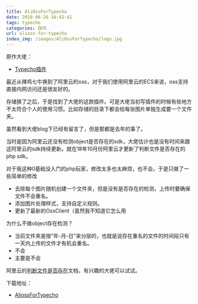 ```yaml
---
title: AliOssForTypecho
date: 2019-06-26 16:42:41
tags: typecho
categories: 踩坑
url: alioss-for-typecho
index_img: /images/AliOssForTypecho/logo.jpg
---
```


原作大佬：

* [Typecho插件](https://zhoujie.ink/AliOssForTypecho.html)

最近从辣鸡七牛换到了阿里云的oss，对于我们使用阿里云的ECS来说，oss支持直接内网访问还是很友好的。

存储换了之后，于是找到了大佬的这款插件。可是大佬当初写插件的时候有些地方不太符合个人的使用习惯。比如存储的目录下都会给每张图片单独生成要一个文件夹。

虽然看到大佬blog下已经有留言了，但是那都是去年的事了。

当时是因为阿里云还没有检测object是否存在的sdk，大佬估计也是没有时间来跟这阿里云的sdk持续更新。就在18年10月份阿里云才更新了判断文件是否存在的php sdk。

对于我这种0基础没入门的php玩家，修改太多也太麻烦，也不会。于是只做了一些简单的修改

- 去除每个图片随机创建一个文件夹，但是没有是否存在的检测，上传时要确保文件不会重名。
- 添加图片处理样式，支持自定义规则。
- 更新了最新的OssClient（虽然我不知道它怎么用




为什么不做object存在检测？

- 当前文件夹是按“年-月-日”来分层的，也就是说存在重名的文件的时间段只有一天内上传的文件才有机会重名。
- 不会
- 主要是不会

阿里云的[判断文件是否存在](https://help.aliyun.com/document_detail/88501.html?spm=a2c4g.11186623.6.938.33f015cdQHplrY)文档，有兴趣的大佬可以试试。



下载地址：

* [AliossForTypecho](https://github.com/DefectingCat/AliOssForTypecho-)